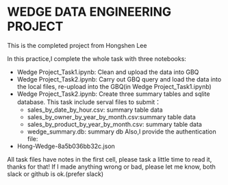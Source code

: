 # WEDGE DATA ENGINEERING PROJECT

This is the completed project from Hongshen Lee

In this practice,I complete the whole task with three notebooks:
- Wedge Project_Task1.ipynb: Clean and upload the data into GBQ
- Wedge Project_Task2.ipynb: Carry out GBQ query and load the data into the local files, re-upload into the GBQ(in Wedge Project_Task1.ipynb)
- Wedge Project_Task2.ipynb: Create three summary tables and sqlite database.
    This task include serval files to submit：
    - sales_by_date_by_hour.csv: summary table data
    - sales_by_owner_by_year_by_month.csv:summary table data
    - sales_by_product_by_year_by_month.csv: summary table data
    - wedge_summary.db: summary db
Also,I provide the authentication file:
- Hong-Wedge-8a5b036bb32c.json


All task files have notes in the first cell, please task a little time to read it, thanks for that! If I made anything wrong or bad, please let me know, both slack or github is ok.(prefer slack)





 